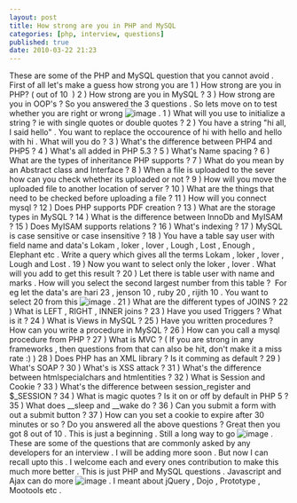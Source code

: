 ```yaml
---
layout: post
title: How strong are you in PHP and MySQL
categories: [php, interview, questions]
published: true
date: 2010-03-22 21:23
---
```

These are some of the PHP and MySQL question that you cannot avoid .  First of all let's make a guess how strong you are  1 ) How strong are you in PHP? ( out of 10  )  2 ) How strong are you in MySQL ?  3 ) How strong are you in OOP's ?  So you answered the 3 questions . So lets move on to test whether you are right or wrong ![image](http://harikt.com/sites/all/libraries/fckeditor/editor/images/smiley/msn/regular_smile.gif) .  1 ) What will you use to initialize a string ? ie with single quotes or double quotes ?  2 ) You have a string "hi all, I said hello" . You want to replace the occourence of hi with hello and hello with hi . What will you do ?  3 ) What's the difference between PHP4 and PHP5 ?  4 ) What's all added in PHP 5.3 ?  5 ) What's Name spacing ?  6 ) What are the types of inheritance PHP supports ?  7 ) What do you mean by an Abstract class and Interface ?  8 ) When a file is uploaded to the sever how can you check whether its uploaded or not ?  9 ) How will you move the uploaded file to another location of server ?  10 ) What are the things that need to be checked before uploading a file ?  11 ) How will you connect mysql ?  12 ) Does PHP supports PDF creation ?  13 ) What are the storage types in MySQL ?  14 ) What is the difference between InnoDb and MyISAM ?  15 ) Does MyISAM supports relations ?  16 ) What's indexing ?  17 ) MySQL is case sensitive or case insensitive ?  18 ) You have a table say user with field name and data's Lokam , loker , lover , Lough , Lost , Enough , Elephant etc . Write a query which gives all the terms Lokam , loker , lover , Lough and Lost .  19 ) Now you want to select only the loker , lover . What will you add to get this result ?  20 ) Let there is table user with name and marks . How will you select the second largest number from this table ?  For eg let the data's are  hari 23 , jenson 10 , ruby 20 , rijith 10 . You want to select 20 from this ![image](http://harikt.com/sites/all/libraries/fckeditor/editor/images/smiley/msn/regular_smile.gif) .  21 ) What are the different types of JOINS ?  22 ) What is LEFT , RIGHT , INNER joins ?  23 ) Have you used Triggers ? What is it ?  24 ) What is Views in MySQL ?  25 ) Have you written procedures ? How can you write a procedure in MySQL ?  26 ) How can you call a mysql procedure from PHP ?  27 ) What is MVC ? ( If you are strong in any frameworks , then questions from that can also be hit, don't make it a miss rate :) )  28 ) Does PHP has an XML library ? Is it comming as default ?  29 ) What's SOAP ?  30 ) What's is XSS attack ?  31 ) What's the difference between htmlspecialchars and htmlentities ?  32 ) What is Session and Cookie ?  33 ) What's the difference between session\_register and $\_SESSION ?  34 ) What is magic quotes ? Is it on or off by default in PHP 5 ?  35 ) What does \_\_sleep and \_\_wake do ?  36 ) Can you submit a form with out a submit button ?  37 ) How can you set a cookie to expire after 30 minutes or so ?  Do you answered all the above questions ?  Great then you got 8 out of 10 . This is just a beginning . Still a long way to go ![image](http://harikt.com/sites/all/libraries/fckeditor/editor/images/smiley/msn/regular_smile.gif) . These are some of the questions that are commonly asked by any developers for an interview . I will be adding more soon . But now I can recall upto this . I welcome each and every ones contribution to make this much more better .  This is just PHP and MySQL questions . Javascript and Ajax can do more ![image](http://harikt.com/sites/all/libraries/fckeditor/editor/images/smiley/msn/wink_smile.gif) . I meant about jQuery , Dojo , Prototype , Mootools etc .   

